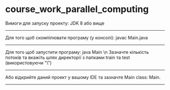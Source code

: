 # course_work_parallel_computing
Вимоги для запуску проекту:
JDK 8 або вище
***
Для того щоб скомпілювати програму (у консолі):
javac Main.java
***
Для того щоб запустити програму:
java Main \n 
Зазначте кількість потоків та вкажіть шлях директорії з папками train та test (використовуючи "\\")
***
Або відкрийте даний проект у вашому IDE та зазначте Main class: Main.
***